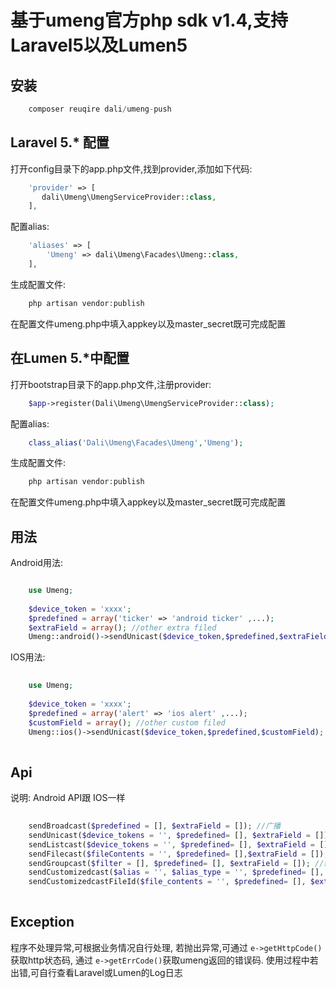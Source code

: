 # 基于umeng官方php sdk v1.4,支持Laravel5以及Lumen5

## 安装
```php
    composer reuqire dali/umeng-push 
```
  
## Laravel 5.* 配置
打开config目录下的app.php文件,找到provider,添加如下代码:

```php
    'provider' => [
       dali\Umeng\UmengServiceProvider::class, 
    ],
```
配置alias:

```php
    'aliases' => [
        'Umeng' => dali\Umeng\Facades\Umeng::class,
    ],
```

生成配置文件:

```php
    php artisan vendor:publish   
```

在配置文件umeng.php中填入appkey以及master_secret既可完成配置

## 在Lumen 5.*中配置

打开bootstrap目录下的app.php文件,注册provider:

```php
    $app->register(Dali\Umeng\UmengServiceProvider::class);
```

配置alias:

```php
    class_alias('Dali\Umeng\Facades\Umeng','Umeng');
```

生成配置文件:

```php
    php artisan vendor:publish 
```

在配置文件umeng.php中填入appkey以及master_secret既可完成配置

## 用法

Android用法:
```php

    use Umeng;
    
    $device_token = 'xxxx';
    $predefined = array('ticker' => 'android ticker' ,...);
    $extraField = array(); //other extra filed
    Umeng::android()->sendUnicast($device_token,$predefined,$extraField); //单播

```

IOS用法:

```php
    
    use Umeng;
    
    $device_token = 'xxxx';
    $predefined = array('alert' => 'ios alert' ,...);
    $customField = array(); //other custom filed
    Umeng::ios()->sendUnicast($device_token,$predefined,$customField); //单播
    
```

## Api

说明: Android API跟 IOS一样

```php
    
    sendBroadcast($predefined = [], $extraField = []); //广播
    sendUnicast($device_tokens = '', $predefined= [], $extraField = []); //单播
    sendListcast($device_tokens = '', $predefined= [], $extraField = []); //列播
    sendFilecast($fileContents = '', $predefined= [],$extraField = []); //文件播
    sendGroupcast($filter = [], $predefined= [], $extraField = []); //组播
    sendCustomizedcast($alias = '', $alias_type = '', $predefined= [], $extraField = []); //自定义播,通过alias
    sendCustomizedcastFileId($file_contents = '', $predefined= [], $extraField = []); //自定义播,通过file_id
    
```

## Exception

程序不处理异常,可根据业务情况自行处理, 若抛出异常,可通过 `e->getHttpCode()` 获取http状态码, 通过 `e->getErrCode()`获取umeng返回的错误码.
使用过程中若出错,可自行查看Laravel或Lumen的Log日志